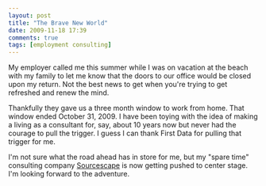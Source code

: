 ```yaml
---
layout: post
title: "The Brave New World"
date: 2009-11-18 17:39
comments: true
tags: [employment consulting]
---
```

My employer called me this summer while I was on vacation at the beach with my family to let me know that the doors to our office would be closed upon my return. Not the best news to get when you're trying to get refreshed and renew the mind.

Thankfully they gave us a three month window to work from home. That window ended October 31, 2009. I have been toying with the idea of making a living as a consultant for, say, about 10 years now but never had the courage to pull the trigger. I guess I can thank First Data for pulling that trigger for me.

I'm not sure what the road ahead has in store for me, but my "spare time" consulting company [Sourcescape](http://www.sourcescape.com/) is now getting pushed to center stage. I'm looking forward to the adventure.